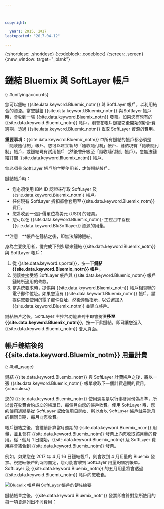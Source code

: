 ```yaml
---



copyright:

  years: 2015, 2017
lastupdated: "2017-04-12"

---
```


{:shortdesc: .shortdesc}
{:codeblock: .codeblock}
{:screen: .screen}
{:new_window: target="_blank"}

# 鏈結 Bluemix 與 SoftLayer 帳戶
{: #unifyingaccounts}

您可以鏈結 {{site.data.keyword.Bluemix_notm}} 與 SoftLayer 帳戶，以利用結合的資源。當您鏈結 {{site.data.keyword.Bluemix_notm}} 與 Softlayer 帳戶時，會收到一張 {{site.data.keyword.Bluemix_notm}} 發票。如果您有現有的 {{site.data.keyword.Bluemix_notm}} 帳戶，則會在帳戶鏈結之後開始的新計費週期，透過 {{site.data.keyword.Bluemix_notm}} 收取 SoftLayer 資源的費用。

**重要事項：**{{site.data.keyword.Bluemix_notm}} 中所有鏈結的帳戶都必須是「隨收隨付制」帳戶。您可以建立新的「隨收隨付制」帳戶、鏈結現有「隨收隨付制」帳戶，或鏈結現有試用帳戶（然後會升級至「隨收隨付制」帳戶）。您無法鏈結訂閱 {{site.data.keyword.Bluemix_notm}} 帳戶。

您必須是 SoftLayer 帳戶的主要使用者，才能鏈結帳戶。

鏈結帳戶時：

* 您必須使用 IBM ID 認證來存取 SoftLayer 及 {{site.data.keyword.Bluemix_notm}} 帳戶。
* 任何現有 SoftLayer 折扣都會套用至 {{site.data.keyword.Bluemix_notm}} 費用。
* 您將收到一張計價單位為美元 (USD) 的發票。
* 您可以在 {{site.data.keyword.Bluemix_notm}} 主控台中監視 {{site.data.keyword.BluSoftlayer}} 資源的用量。

**注意：**帳戶在鏈結之後，即無法解除鏈結。  

身為主要使用者，請完成下列步驟來鏈結 {{site.data.keyword.Bluemix_notm}} 與 SoftLayer 帳戶：

 1. 從 {{site.data.keyword.slportal}}，按一下**鏈結 {{site.data.keyword.Bluemix_notm}} 帳戶**。
 2. 閱讀並接受將 SoftLayer 帳戶與 {{site.data.keyword.Bluemix_notm}} 帳戶鏈結所適用的條款。
 3. 當系統要求時，提供與 {{site.data.keyword.Bluemix_notm}} 帳戶相關聯的電子郵件位址。如果您沒有 {{site.data.keyword.Bluemix_notm}} 帳戶，請提供您要使用的電子郵件位址，然後遵循指示，以受邀加入 {{site.data.keyword.Bluemix_notm}} 並建立帳戶。

鏈結帳戶之後，SoftLayer 主控台功能表列中即會提供**移至 {{site.data.keyword.Bluemix_notm}}**。按一下此鏈結，即可讓您進入 {{site.data.keyword.Bluemix_notm}} 登入頁面。

## 帳戶鏈結後的 {{site.data.keyword.Bluemix_notm}} 用量計費
{: #bill_usage}

鏈結 {{site.data.keyword.Bluemix_notm}} 與 SoftLayer 計費帳戶之後，將以一張 {{site.data.keyword.Bluemix_notm}} 帳單收取下一個計費週期的費用。
{:shortdesc}

您的 {{site.data.keyword.Bluemix_notm}} 使用週期是以行事曆月份為基準，所以會在收費合約成立的帳單日，每個月向您的帳戶收費。使用 SoftLayer 時，您的使用週期是從 SoftLayer 起始使用日開始，所以會以 SoftLayer 帳戶註冊當月的相同日期，每月向您收費。 

帳戶鏈結之後，會繼續計算當月週期的 {{site.data.keyword.Bluemix_notm}} 用量，並且會在 {{site.data.keyword.Bluemix_notm}} 發票上向您收取該用量的費用。從下個月 1 日開始，{{site.data.keyword.Bluemix_notm}} 及 SoftLayer 費用將會結合到 {{site.data.keyword.Bluemix_notm}} 發票。

例如，如果您在 2017 年 4 月 16 日鏈結帳戶，則會收到 4 月用量的 Bluemix 發票。視鏈結帳戶的時間而定，您可能會收到 SoftLayer 用量的個別帳單。SoftLayer 及 {{site.data.keyword.Bluemix_notm}} 的五月用量將會透過 {{site.data.keyword.Bluemix_notm}} 帳戶向您收費。

![Bluemix 帳戶與 SoftLayer 帳戶的鏈結摘要](/docs/pricing/BluemixSoftLayerBill.svg)

鏈結帳單之後，{{site.data.keyword.Bluemix_notm}} 發票即會針對您所使用的每一項資源列出不同費用：
